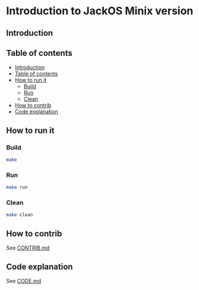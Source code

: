 # Introduction to JackOS Minix version

## Introduction <a name="introduction">

## Table of contents <a name="table-of-contents"></a>

- [Introduction](#introduction)
- [Table of contents](#table-of-contents)
- [How to run it](#how-to-run-it)
  - [Build](#build)
  - [Run](#run)
  - [Clean](#clean)
- [How to contrib](#how-to-contrib)
- [Code explanation](#code-explanation)

## How to run it <a name="how-to-run-it"></a>

### Build <a name="build"></a>

```bash
make
```

### Run <a name="run"></a>

```bash
make run
```

### Clean <a name="clean"></a>

```bash
make clean
```

## How to contrib <a name="how-to-contrib"></a>

See [CONTRIB.md](doc/CONTRIB.md)

## Code explanation <a name="code-explanation"></a>

See [CODE.md](doc/CODE.md)
